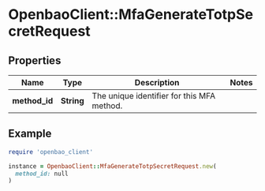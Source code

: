 # OpenbaoClient::MfaGenerateTotpSecretRequest

## Properties

| Name | Type | Description | Notes |
| ---- | ---- | ----------- | ----- |
| **method_id** | **String** | The unique identifier for this MFA method. |  |

## Example

```ruby
require 'openbao_client'

instance = OpenbaoClient::MfaGenerateTotpSecretRequest.new(
  method_id: null
)
```

